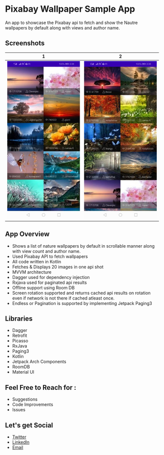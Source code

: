 # Pixabay Wallpaper Sample App
An app to showcase the Pixabay api to fetch and show the Nautre wallpapers by default along with views and author name. 

## Screenshots
1 | 2
------------ | -------------
<img src="https://github.com/worstkiller/pixabay_android/raw/main/screenshots/screenshot_1.jpg">|<img src="https://github.com/worstkiller/pixabay_android/raw/main/screenshots/screenshot_3.jpg">

## App Overview
- Shows a list of nature wallpapers by default in scrollable manner along with view count and author name.
- Used Pixabay API to fetch wallpapers
- All code written in Kotlin
- Fetches & Displays 20 images in one api shot
- MVVM architecture 
- Dagger used for dependency injection
- Rxjava used for paginated api results
- Offline support using Room DB
- Screen rotation supported and returns cached api results on rotation even if network is not there if cached atleast once.
- Endless or Pagination is supported by implementing Jetpack Paging3


## Libraries
- Dagger
- Retrofit
- Picasso
- RxJava
- Paging3
- Kotlin
- Jetpack Arch Components
- RoomDB
- Material UI


## Feel Free to Reach for :
 * Suggestions
 * Code Improvements
 * Issues


## Let's get Social
 * [Twitter](https://twitter.com/vikaskum09)
 * [LinkedIn](https://www.linkedin.com/in/vikaskumar09/)
 * [Email](mailto:contactvikasrajput@gmail.com)
